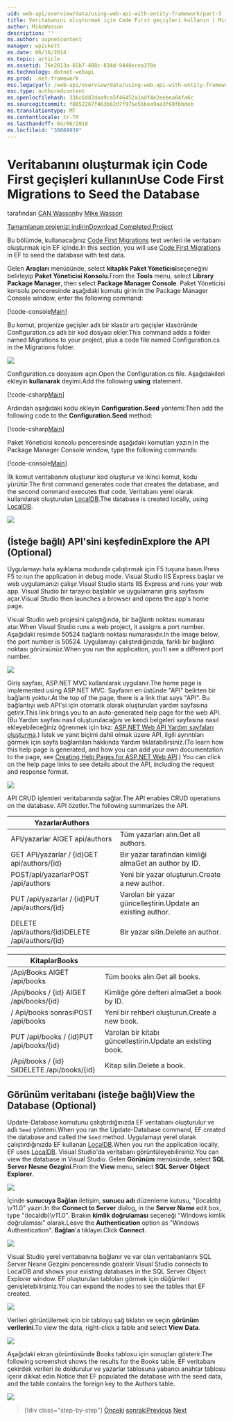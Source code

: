 ```yaml
---
uid: web-api/overview/data/using-web-api-with-entity-framework/part-3
title: Veritabanını oluşturmak için Code First geçişleri kullanın | Microsoft Docs
author: MikeWasson
description: ''
ms.author: aspnetcontent
manager: wpickett
ms.date: 06/16/2014
ms.topic: article
ms.assetid: 76e2013a-65b7-488c-834d-9448ecea378e
ms.technology: dotnet-webapi
ms.prod: .net-framework
msc.legacyurl: /web-api/overview/data/using-web-api-with-entity-framework/part-3
msc.type: authoredcontent
ms.openlocfilehash: 33bc6d82daa9ca5f46452a1adf4e2eebea04fa6c
ms.sourcegitcommit: f8852267f463b62d7f975e56bea9aa3f68fbbdeb
ms.translationtype: MT
ms.contentlocale: tr-TR
ms.lasthandoff: 04/06/2018
ms.locfileid: "30869939"
---
```

<a name="use-code-first-migrations-to-seed-the-database"></a><span data-ttu-id="a1720-102">Veritabanını oluşturmak için Code First geçişleri kullanın</span><span class="sxs-lookup"><span data-stu-id="a1720-102">Use Code First Migrations to Seed the Database</span></span>
====================
<span data-ttu-id="a1720-103">tarafından [CAN Wasson](https://github.com/MikeWasson)</span><span class="sxs-lookup"><span data-stu-id="a1720-103">by [Mike Wasson](https://github.com/MikeWasson)</span></span>

[<span data-ttu-id="a1720-104">Tamamlanan projenizi indirin</span><span class="sxs-lookup"><span data-stu-id="a1720-104">Download Completed Project</span></span>](https://github.com/MikeWasson/BookService)

<span data-ttu-id="a1720-105">Bu bölümde, kullanacağınız [Code First Migrations](https://msdn.microsoft.com/data/jj591621) test verileri ile veritabanı oluşturmak için EF içinde.</span><span class="sxs-lookup"><span data-stu-id="a1720-105">In this section, you will use [Code First Migrations](https://msdn.microsoft.com/data/jj591621) in EF to seed the database with test data.</span></span>

<span data-ttu-id="a1720-106">Gelen **Araçları** menüsünde, select **kitaplık Paket Yöneticisi**seçeneğini belirleyip **Paket Yöneticisi Konsolu**.</span><span class="sxs-lookup"><span data-stu-id="a1720-106">From the **Tools** menu, select **Library Package Manager**, then select **Package Manager Console**.</span></span> <span data-ttu-id="a1720-107">Paket Yöneticisi konsolu penceresinde aşağıdaki komutu girin:</span><span class="sxs-lookup"><span data-stu-id="a1720-107">In the Package Manager Console window, enter the following command:</span></span>

[!code-console[Main](part-3/samples/sample1.cmd)]

<span data-ttu-id="a1720-108">Bu komut, projenize geçişler adlı bir klasör artı geçişler klasöründe Configuration.cs adlı bir kod dosyası ekler.</span><span class="sxs-lookup"><span data-stu-id="a1720-108">This command adds a folder named Migrations to your project, plus a code file named Configuration.cs in the Migrations folder.</span></span>

![](part-3/_static/image1.png)

<span data-ttu-id="a1720-109">Configuration.cs dosyasını açın.</span><span class="sxs-lookup"><span data-stu-id="a1720-109">Open the Configuration.cs file.</span></span> <span data-ttu-id="a1720-110">Aşağıdakileri ekleyin **kullanarak** deyimi.</span><span class="sxs-lookup"><span data-stu-id="a1720-110">Add the following **using** statement.</span></span>

[!code-csharp[Main](part-3/samples/sample2.cs)]

<span data-ttu-id="a1720-111">Ardından aşağıdaki kodu ekleyin **Configuration.Seed** yöntemi:</span><span class="sxs-lookup"><span data-stu-id="a1720-111">Then add the following code to the **Configuration.Seed** method:</span></span>

[!code-csharp[Main](part-3/samples/sample3.cs)]

<span data-ttu-id="a1720-112">Paket Yöneticisi konsolu penceresinde aşağıdaki komutları yazın:</span><span class="sxs-lookup"><span data-stu-id="a1720-112">In the Package Manager Console window, type the following commands:</span></span>

[!code-console[Main](part-3/samples/sample4.cmd)]

<span data-ttu-id="a1720-113">İlk komut veritabanını oluşturur kod oluşturur ve ikinci komut, kodu yürütür.</span><span class="sxs-lookup"><span data-stu-id="a1720-113">The first command generates code that creates the database, and the second command executes that code.</span></span> <span data-ttu-id="a1720-114">Veritabanı yerel olarak kullanılarak oluşturulan [LocalDB](https://msdn.microsoft.com/library/hh510202.aspx).</span><span class="sxs-lookup"><span data-stu-id="a1720-114">The database is created locally, using [LocalDB](https://msdn.microsoft.com/library/hh510202.aspx).</span></span>

![](part-3/_static/image2.png)

## <a name="explore-the-api-optional"></a><span data-ttu-id="a1720-115">(İsteğe bağlı) API'sini keşfedin</span><span class="sxs-lookup"><span data-stu-id="a1720-115">Explore the API (Optional)</span></span>

<span data-ttu-id="a1720-116">Uygulamayı hata ayıklama modunda çalıştırmak için F5 tuşuna basın.</span><span class="sxs-lookup"><span data-stu-id="a1720-116">Press F5 to run the application in debug mode.</span></span> <span data-ttu-id="a1720-117">Visual Studio IIS Express başlar ve web uygulamanızı çalışır.</span><span class="sxs-lookup"><span data-stu-id="a1720-117">Visual Studio starts IIS Express and runs your web app.</span></span> <span data-ttu-id="a1720-118">Visual Studio bir tarayıcı başlatılır ve uygulamanın giriş sayfasını açar.</span><span class="sxs-lookup"><span data-stu-id="a1720-118">Visual Studio then launches a browser and opens the app's home page.</span></span>

<span data-ttu-id="a1720-119">Visual Studio web projesini çalıştığında, bir bağlantı noktası numarası atar.</span><span class="sxs-lookup"><span data-stu-id="a1720-119">When Visual Studio runs a web project, it assigns a port number.</span></span> <span data-ttu-id="a1720-120">Aşağıdaki resimde 50524 bağlantı noktası numarasıdır.</span><span class="sxs-lookup"><span data-stu-id="a1720-120">In the image below, the port number is 50524.</span></span> <span data-ttu-id="a1720-121">Uygulamayı çalıştırdığınızda, farklı bir bağlantı noktası görürsünüz.</span><span class="sxs-lookup"><span data-stu-id="a1720-121">When you run the application, you'll see a different port number.</span></span>

![](part-3/_static/image3.png)

<span data-ttu-id="a1720-122">Giriş sayfası, ASP.NET MVC kullanılarak uygulanır.</span><span class="sxs-lookup"><span data-stu-id="a1720-122">The home page is implemented using ASP.NET MVC.</span></span> <span data-ttu-id="a1720-123">Sayfanın en üstünde "API" belirten bir bağlantı yoktur.</span><span class="sxs-lookup"><span data-stu-id="a1720-123">At the top of the page, there is a link that says "API".</span></span> <span data-ttu-id="a1720-124">Bu bağlantıyı web API'si için otomatik olarak oluşturulan yardım sayfasına getirir.</span><span class="sxs-lookup"><span data-stu-id="a1720-124">This link brings you to an auto-generated help page for the web API.</span></span> <span data-ttu-id="a1720-125">(Bu Yardım sayfası nasıl oluşturulacağını ve kendi belgeleri sayfasına nasıl ekleyebileceğiniz öğrenmek için bkz: [ASP.NET Web API Yardım sayfaları oluşturma](../../getting-started-with-aspnet-web-api/creating-api-help-pages.md).) İstek ve yanıt biçimi dahil olmak üzere API, ilgili ayrıntıları görmek için sayfa bağlantıları hakkında Yardım tıklatabilirsiniz.</span><span class="sxs-lookup"><span data-stu-id="a1720-125">(To learn how this help page is generated, and how you can add your own documentation to the page, see [Creating Help Pages for ASP.NET Web API](../../getting-started-with-aspnet-web-api/creating-api-help-pages.md).) You can click on the help page links to see details about the API, including the request and response format.</span></span>

![](part-3/_static/image4.png)

<span data-ttu-id="a1720-126">API CRUD işlemleri veritabanında sağlar.</span><span class="sxs-lookup"><span data-stu-id="a1720-126">The API enables CRUD operations on the database.</span></span> <span data-ttu-id="a1720-127">API özetler.</span><span class="sxs-lookup"><span data-stu-id="a1720-127">The following summarizes the API.</span></span>

| <span data-ttu-id="a1720-128">Yazarlar</span><span class="sxs-lookup"><span data-stu-id="a1720-128">Authors</span></span> |  |
| --- | -- |
| <span data-ttu-id="a1720-129">API/yazarlar Al</span><span class="sxs-lookup"><span data-stu-id="a1720-129">GET api/authors</span></span> | <span data-ttu-id="a1720-130">Tüm yazarları alın.</span><span class="sxs-lookup"><span data-stu-id="a1720-130">Get all authors.</span></span> |
| <span data-ttu-id="a1720-131">GET API/yazarlar / {id}</span><span class="sxs-lookup"><span data-stu-id="a1720-131">GET api/authors/{id}</span></span> | <span data-ttu-id="a1720-132">Bir yazar tarafından kimliği alma</span><span class="sxs-lookup"><span data-stu-id="a1720-132">Get an author by ID.</span></span> |
| <span data-ttu-id="a1720-133">POST/api/yazarlar</span><span class="sxs-lookup"><span data-stu-id="a1720-133">POST /api/authors</span></span> | <span data-ttu-id="a1720-134">Yeni bir yazar oluşturun.</span><span class="sxs-lookup"><span data-stu-id="a1720-134">Create a new author.</span></span> |
| <span data-ttu-id="a1720-135">PUT /api/yazarlar / {id}</span><span class="sxs-lookup"><span data-stu-id="a1720-135">PUT /api/authors/{id}</span></span> | <span data-ttu-id="a1720-136">Varolan bir yazar güncelleştirin.</span><span class="sxs-lookup"><span data-stu-id="a1720-136">Update an existing author.</span></span> |
| <span data-ttu-id="a1720-137">DELETE /api/authors/{id}</span><span class="sxs-lookup"><span data-stu-id="a1720-137">DELETE /api/authors/{id}</span></span> | <span data-ttu-id="a1720-138">Bir yazar silin.</span><span class="sxs-lookup"><span data-stu-id="a1720-138">Delete an author.</span></span> |

| <span data-ttu-id="a1720-139">Kitaplar</span><span class="sxs-lookup"><span data-stu-id="a1720-139">Books</span></span> |  |
| --- | -- |
| <span data-ttu-id="a1720-140">/Api/Books Al</span><span class="sxs-lookup"><span data-stu-id="a1720-140">GET /api/books</span></span> | <span data-ttu-id="a1720-141">Tüm books alın.</span><span class="sxs-lookup"><span data-stu-id="a1720-141">Get all books.</span></span> |
| <span data-ttu-id="a1720-142">/Api/books / {id} Al</span><span class="sxs-lookup"><span data-stu-id="a1720-142">GET /api/books/{id}</span></span> | <span data-ttu-id="a1720-143">Kimliğe göre defteri alma</span><span class="sxs-lookup"><span data-stu-id="a1720-143">Get a book by ID.</span></span> |
| <span data-ttu-id="a1720-144">/ Api/books sonrası</span><span class="sxs-lookup"><span data-stu-id="a1720-144">POST /api/books</span></span> | <span data-ttu-id="a1720-145">Yeni bir rehberi oluşturun.</span><span class="sxs-lookup"><span data-stu-id="a1720-145">Create a new book.</span></span> |
| <span data-ttu-id="a1720-146">PUT /api/books / {id}</span><span class="sxs-lookup"><span data-stu-id="a1720-146">PUT /api/books/{id}</span></span> | <span data-ttu-id="a1720-147">Varolan bir kitabı güncelleştirin.</span><span class="sxs-lookup"><span data-stu-id="a1720-147">Update an existing book.</span></span> |
| <span data-ttu-id="a1720-148">/Api/books / {id} Sil</span><span class="sxs-lookup"><span data-stu-id="a1720-148">DELETE /api/books/{id}</span></span> | <span data-ttu-id="a1720-149">Kitap silin.</span><span class="sxs-lookup"><span data-stu-id="a1720-149">Delete a book.</span></span> |

## <a name="view-the-database-optional"></a><span data-ttu-id="a1720-150">Görünüm veritabanı (isteğe bağlı)</span><span class="sxs-lookup"><span data-stu-id="a1720-150">View the Database (Optional)</span></span>

<span data-ttu-id="a1720-151">Update-Database komutunu çalıştırdığınızda EF veritabanı oluşturulur ve adlı `Seed` yöntemi.</span><span class="sxs-lookup"><span data-stu-id="a1720-151">When you ran the Update-Database command, EF created the database and called the `Seed` method.</span></span> <span data-ttu-id="a1720-152">Uygulamayı yerel olarak çalıştırdığınızda EF kullanan [LocalDB](https://blogs.msdn.com/b/sqlexpress/archive/2011/07/12/introducing-localdb-a-better-sql-express.aspx).</span><span class="sxs-lookup"><span data-stu-id="a1720-152">When you run the application locally, EF uses [LocalDB](https://blogs.msdn.com/b/sqlexpress/archive/2011/07/12/introducing-localdb-a-better-sql-express.aspx).</span></span> <span data-ttu-id="a1720-153">Visual Studio'da veritabanı görüntüleyebilirsiniz.</span><span class="sxs-lookup"><span data-stu-id="a1720-153">You can view the database in Visual Studio.</span></span> <span data-ttu-id="a1720-154">Gelen **Görünüm** menüsünde, select **SQL Server Nesne Gezgini**.</span><span class="sxs-lookup"><span data-stu-id="a1720-154">From the **View** menu, select **SQL Server Object Explorer**.</span></span>

![](part-3/_static/image5.png)

<span data-ttu-id="a1720-155">İçinde **sunucuya Bağlan** iletişim, **sunucu adı** düzenleme kutusu, "(localdb) \v11.0" yazın.</span><span class="sxs-lookup"><span data-stu-id="a1720-155">In the **Connect to Server** dialog, in the **Server Name** edit box, type "(localdb)\v11.0".</span></span> <span data-ttu-id="a1720-156">Bırakın **kimlik doğrulaması** seçeneği "Windows kimlik doğrulaması" olarak.</span><span class="sxs-lookup"><span data-stu-id="a1720-156">Leave the **Authentication** option as "Windows Authentication".</span></span> <span data-ttu-id="a1720-157">**Bağlan**'a tıklayın.</span><span class="sxs-lookup"><span data-stu-id="a1720-157">Click **Connect**.</span></span>

![](part-3/_static/image6.png)

<span data-ttu-id="a1720-158">Visual Studio yerel veritabanına bağlanır ve var olan veritabanlarını SQL Server Nesne Gezgini penceresinde gösterir.</span><span class="sxs-lookup"><span data-stu-id="a1720-158">Visual Studio connects to LocalDB and shows your existing databases in the SQL Server Object Explorer window.</span></span> <span data-ttu-id="a1720-159">EF oluşturulan tabloları görmek için düğümleri genişletebilirsiniz.</span><span class="sxs-lookup"><span data-stu-id="a1720-159">You can expand the nodes to see the tables that EF created.</span></span>

![](part-3/_static/image7.png)

<span data-ttu-id="a1720-160">Verileri görüntülemek için bir tabloyu sağ tıklatın ve seçin **görünüm verilerini**.</span><span class="sxs-lookup"><span data-stu-id="a1720-160">To view the data, right-click a table and select **View Data**.</span></span>

![](part-3/_static/image8.png)

<span data-ttu-id="a1720-161">Aşağıdaki ekran görüntüsünde Books tablosu için sonuçları gösterir.</span><span class="sxs-lookup"><span data-stu-id="a1720-161">The following screenshot shows the results for the Books table.</span></span> <span data-ttu-id="a1720-162">EF veritabanı çekirdek verileri ile doldurulur ve yazarlar tablosuna yabancı anahtar tablosu içerir dikkat edin.</span><span class="sxs-lookup"><span data-stu-id="a1720-162">Notice that EF populated the database with the seed data, and the table contains the foreign key to the Authors table.</span></span>

![](part-3/_static/image9.png)

> [!div class="step-by-step"]
> <span data-ttu-id="a1720-163">[Önceki](part-2.md)
> [sonraki](part-4.md)</span><span class="sxs-lookup"><span data-stu-id="a1720-163">[Previous](part-2.md)
[Next](part-4.md)</span></span>

